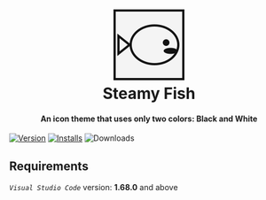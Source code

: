 <h1 align="center">
  <picture>
    <source media="(prefers-color-scheme: dark)"
      srcset="https://raw.githubusercontent.com/VitalikLevin/steamyfish-theme/master/assets/icon-white.png">
    <source media="(prefers-color-scheme: light)"
      srcset="https://raw.githubusercontent.com/VitalikLevin/steamyfish-theme/master/assets/icon-black.png">
    <img alt="Logo" width="128"
      src="https://raw.githubusercontent.com/VitalikLevin/steamyfish-theme/master/assets/icon-black-border.png">
  </picture>
  <br>
  Steamy Fish
</h1>
<h4 align="center">
  An icon theme that uses only two colors: Black and White
</h4>

[![Version](https://vsmarketplacebadges.dev/version-short/networkworms.steamyfish.svg?style=for-the-badge&label=Version)](https://vitaliklevin.github.io/exts/steamyfish/)
[![Installs](https://vsmarketplacebadges.dev/installs-short/networkworms.steamyfish.svg?style=for-the-badge&label=Installs)](https://marketplace.visualstudio.com/items?itemName=networkworms.steamyfish)
![Downloads](https://vsmarketplacebadges.dev/downloads-short/networkworms.steamyfish.svg?style=for-the-badge&label=Downloads)

## Requirements
*`Visual Studio Code`* version: __1.68.0__ and above